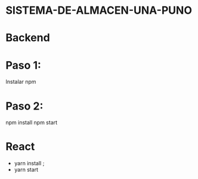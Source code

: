 # SISTEMA-DE-ALMACEN-UNA-PUNO
# Backend
# Paso 1:
Instalar npm
# Paso 2:
 npm install
 npm start
 
# React
- yarn install ;
- yarn start
 

